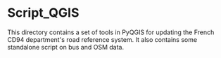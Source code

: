 # Script_QGIS

This directory contains a set of tools in PyQGIS for updating the French CD94 department's road reference system. It also contains some standalone script on bus and OSM data.
